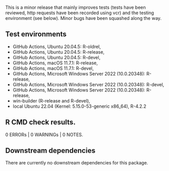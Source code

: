 This is a minor release that mainly improves tests (tests have been reviewed, http requests have been recorded using vcr) and the testing environment (see below). Minor bugs have been squashed along the way. 

## Test environments

* GitHub Actions, Ubuntu 20.04.5: R-oldrel,
* GitHub Actions, Ubuntu 20.04.5: R-release,
* GitHub Actions, Ubuntu 20.04.5: R-devel,
* GitHub Actions, macOS 11.7.1: R-release,
* GitHub Actions, macOS 11.7.1: R-devel,
* GitHub Actions, Microsoft Windows Server 2022 (10.0.20348): R-release,
* GitHub Actions, Microsoft Windows Server 2022 (10.0.20348): R-devel,
* GitHub Actions, Microsoft Windows Server 2022 (10.0.20348): R-release,
* win-builder (R-release and R-devel),
* local Ubuntu 22.04 (Kernel: 5.15.0-53-generic x86_64), R-4.2.2


## R CMD check results.

0 ERRORs | 0 WARNINGs | 0 NOTES.


## Downstream dependencies

There are currently no downstream dependencies for this package.
